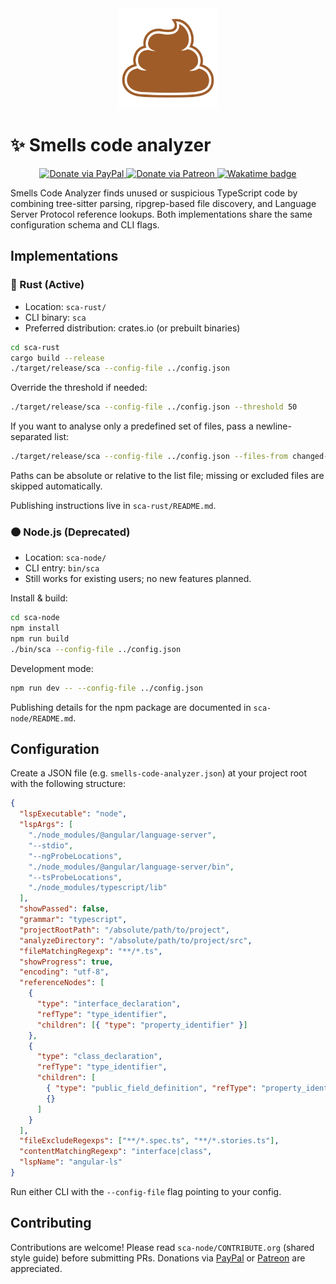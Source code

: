 <div align="center">
  <img src="./sca-node/images/image.webp" width="160" height="160" alt="Smells Code Analyzer logo" />
</div>

# ✨ Smells code analyzer

<div align="center">
  <span>
    <a href="https://www.paypal.me/darkawower" title="Paypal" target="_blank">
      <img src="https://img.shields.io/badge/paypal-donate-blue.svg" alt="Donate via PayPal" />
    </a>
  </span>
  <span>
    <a href="https://patreon.com/artawower" target="_blank" title="Donate to this project using Patreon">
      <img src="https://img.shields.io/badge/patreon-donate-orange.svg" alt="Donate via Patreon" />
    </a>
  </span>
  <a href="https://wakatime.com/badge/user/dc4b055e-22c9-4977-bee4-51539164ae23/project/018c3624-755b-4e12-b942-49820de78842.svg">
    <img src="https://wakatime.com/badge/user/dc4b055e-22c9-4977-bee4-51539164ae23/project/018c3624-755b-4e12-b942-49820de78842.svg" alt="Wakatime badge" />
  </a>
</div>

Smells Code Analyzer finds unused or suspicious TypeScript code by combining tree-sitter parsing, ripgrep-based file discovery, and Language Server Protocol reference lookups. Both implementations share the same configuration schema and CLI flags.

## Implementations

### 🚀 Rust (Active)
- Location: `sca-rust/`
- CLI binary: `sca`
- Preferred distribution: crates.io (or prebuilt binaries)

```bash
cd sca-rust
cargo build --release
./target/release/sca --config-file ../config.json
```

Override the threshold if needed:

```bash
./target/release/sca --config-file ../config.json --threshold 50
```

If you want to analyse only a predefined set of files, pass a newline-separated list:
```bash
./target/release/sca --config-file ../config.json --files-from changed-files.txt
```
Paths can be absolute or relative to the list file; missing or excluded files are skipped automatically.

Publishing instructions live in `sca-rust/README.md`.

### 🟠 Node.js (Deprecated)
- Location: `sca-node/`
- CLI entry: `bin/sca`
- Still works for existing users; no new features planned.

Install & build:

```bash
cd sca-node
npm install
npm run build
./bin/sca --config-file ../config.json
```

Development mode:

```bash
npm run dev -- --config-file ../config.json
```

Publishing details for the npm package are documented in `sca-node/README.md`.

## Configuration

Create a JSON file (e.g. `smells-code-analyzer.json`) at your project root with the following structure:

```json
{
  "lspExecutable": "node",
  "lspArgs": [
    "./node_modules/@angular/language-server",
    "--stdio",
    "--ngProbeLocations",
    "./node_modules/@angular/language-server/bin",
    "--tsProbeLocations",
    "./node_modules/typescript/lib"
  ],
  "showPassed": false,
  "grammar": "typescript",
  "projectRootPath": "/absolute/path/to/project",
  "analyzeDirectory": "/absolute/path/to/project/src",
  "fileMatchingRegexp": "**/*.ts",
  "showProgress": true,
  "encoding": "utf-8",
  "referenceNodes": [
    {
      "type": "interface_declaration",
      "refType": "type_identifier",
      "children": [{ "type": "property_identifier" }]
    },
    {
      "type": "class_declaration",
      "refType": "type_identifier",
      "children": [
        { "type": "public_field_definition", "refType": "property_identifier" },
        {}
      ]
    }
  ],
  "fileExcludeRegexps": ["**/*.spec.ts", "**/*.stories.ts"],
  "contentMatchingRegexp": "interface|class",
  "lspName": "angular-ls"
}
```

Run either CLI with the `--config-file` flag pointing to your config.

## Contributing
Contributions are welcome! Please read `sca-node/CONTRIBUTE.org` (shared style guide) before submitting PRs. Donations via [PayPal](https://www.paypal.me/darkawower) or [Patreon](https://www.patreon.com/artawower) are appreciated.
